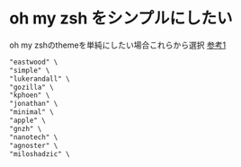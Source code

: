 # oh my zsh をシンプルにしたい
oh my zshのthemeを単純にしたい場合これらから選択
[参考1](https://travis.media/top-12-oh-my-zsh-themes-for-productive-developers/)


```txt
"eastwood" \
"simple" \
"lukerandall" \
"gozilla" \
"kphoen" \
"jonathan" \
"minimal" \
"apple" \
"gnzh" \
"nanotech" \
"agnoster" \
"miloshadzic" \
```